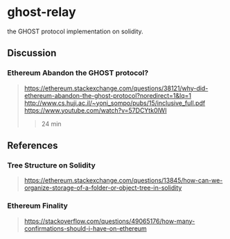 # ghost-relay
the GHOST protocol implementation on solidity.


## Discussion

### Ethereum Abandon the GHOST protocol?
> https://ethereum.stackexchange.com/questions/38121/why-did-ethereum-abandon-the-ghost-protocol?noredirect=1&lq=1   
> http://www.cs.huji.ac.il/~yoni_sompo/pubs/15/inclusive_full.pdf   
> https://www.youtube.com/watch?v=57DCYtk0lWI   
>> 24 min

## References

### Tree Structure on Solidity
> https://ethereum.stackexchange.com/questions/13845/how-can-we-organize-storage-of-a-folder-or-object-tree-in-solidity   

### Ethereum Finality
> https://stackoverflow.com/questions/49065176/how-many-confirmations-should-i-have-on-ethereum   


